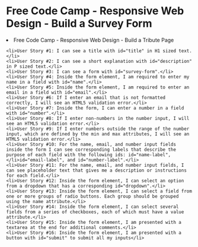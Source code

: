 # Free Code Camp - Responsive Web Design - Build a Survey Form

<li>
Free Code Camp - Responsive Web Design - Build a Tribute Page

	<li>User Story #1: I can see a title with id="title" in H1 sized text.</li>
	<li>User Story #2: I can see a short explanation with id="description" in P sized text.</li>
	<li>User Story #3: I can see a form with id="survey-form".</li>
	<li>User Story #4: Inside the form element, I am required to enter my name in a field with id="name".</li>
	<li>User Story #5: Inside the form element, I am required to enter an email in a field with id="email".</li>
	<li>User Story #6: If I enter an email that is not formatted correctly, I will see an HTML5 validation error.</li>
	<li>User Story #7: Inside the form, I can enter a number in a field with id="number".</li>
	<li>User Story #8: If I enter non-numbers in the number input, I will see an HTML5 validation error.</li>
	<li>User Story #9: If I enter numbers outside the range of the number input, which are defined by the min and max attributes, I will see an HTML5 validation error.</li>
	<li>User Story #10: For the name, email, and number input fields inside the form I can see corresponding labels that describe the purpose of each field with the following ids: id="name-label", </li>id="email-label", and id="number-label".</li>
	<li>User Story #11: For the name, email, and number input fields, I can see placeholder text that gives me a description or instructions for each field.</li>
	<li>User Story #12: Inside the form element, I can select an option from a dropdown that has a corresponding id="dropdown".</li>
	<li>User Story #13: Inside the form element, I can select a field from one or more groups of radio buttons. Each group should be grouped using the name attribute.</li>
	<li>User Story #14: Inside the form element, I can select several fields from a series of checkboxes, each of which must have a value attribute.</li>
	<li>User Story #15: Inside the form element, I am presented with a textarea at the end for additional comments.</li>
	<li>User Story #16: Inside the form element, I am presented with a button with id="submit" to submit all my inputs</li>

</li>